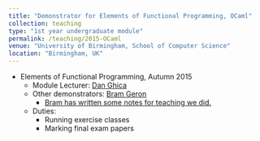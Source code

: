 ```yaml
---	
title: "Demonstrator for Elements of Functional Programming, OCaml"		
collection: teaching		
type: "1st year undergraduate module"		
permalink: /teaching/2015-OCaml
venue: "University of Birmingham, School of Computer Science"		
location: "Birmingham, UK"		
---	
```

 			
* Elements of Functional Programming, Autumn 2015 		
   * Module Lecturer: [Dan Ghica](http://www.cs.bham.ac.uk/~drg/) 		
   * Other demonstrators: [Bram Geron](https://bram.xyz/blog/)
     * [Bram has written some notes for teaching we did.](http://efc.2015.uob.bram.xyz/)
   * Duties:
      * Running exercise classes
      * Marking final exam papers 
